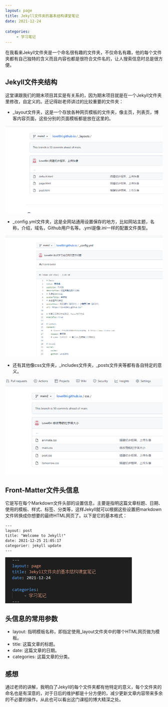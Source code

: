 ```yaml
---
layout: page
title: Jekyll文件夹的基本结构课堂笔记
date: 2021-12-24

categories:
     - 学习笔记
---
```


在我看来Jekyll文件夹是一个命名很有趣的文件夹，不仅命名有趣，他的每个文件夹都有自己独特的含义而且内容也都是很符合文件名的，让人搜索信息时总是很方便。

<!--more-->

## Jekyll文件夹结构

这堂课跟我们的期末项目其实是有关系的，因为期末项目就是在一个Jekyll文件夹里修改，自定义的。还记得赵老师讲过的比较重要的文件夹：

* _layout文件夹，这是一个存放各种网页模板的文件夹，像主页，列表页，博客内容页面，这些分别的页面模板都是放在这里的。

![](images\xuexibiji\xuexibiji-layouts.jpg)

* _config.yml文件夹，这是全网站通用设置保存的地方，比如网站主题，名称，介绍，域名，Github用户名等。.yml是像.ini一样的配置文件类型。

![](images\xuexibiji\xuexibiji-config.jpg)

* 还有其他像css文件夹，_includes文件夹，_posts文件夹等都有各自特定的意义。

![](images\xuexibiji\xuexibiji-css.jpg)



## Front-Matter文件头信息

它是写在每个Markdown文件头部的设置信息，主要是指明这篇文章标题、日期、使用的模板、样式、标签、分类等，这样Jekyll就可以根据这些设置把markdown文件转换成你想要的最终HTML网页了。以下是它的基本格式：

```
---
layout: post
title: "Welcome to Jekyll!"
date: 2021-12-25 21:05:17
categorier: jekyll update
---
```

![](\images\xuexibiji\xuexibiji-文件头信息.jpg)

## 头信息的常用参数

- layout: 指明模板名称，即指定使用_layout文件夹中的哪个HTML网页做为模板。
- title: 这篇文章的标题。
- date: 这篇文章的日期。
- categories: 这篇文章的分类。

## 感想

通过老师的讲解，我明白了Jekyll的每个文件夹都有他特定的意义，每个文件夹的命名也是有深意的，对于日后的维护都是十分方便的，减少更新文章内容带来多余的不必要的操作。从此也可以看出这门课程的博大精深之处。